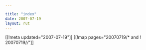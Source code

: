 ```yaml
---

title: "index"
date: 2007-07-19
layout: rut
---
```


[[!meta updated="2007-07-19"]]
[[!map pages="20070719/* and ! 20070719/*/*"]]
